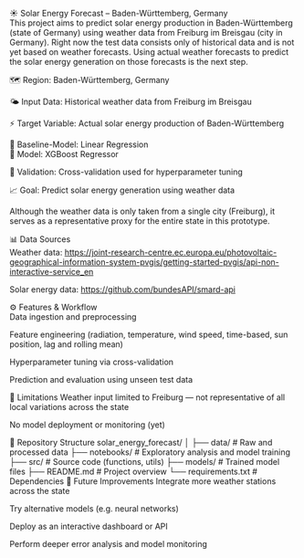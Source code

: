 ☀️ Solar Energy Forecast – Baden-Württemberg, Germany  
This project aims to predict solar energy production in Baden-Württemberg (state of Germany) using weather data from Freiburg im Breisgau (city in Germany). Right now the test data consists only of historical data and is not yet based on weather forecasts. Using actual weather forecasts to predict the solar energy generation on those forecasts is the next step. 

🗺️ Region: Baden-Württemberg, Germany

🌤️ Input Data: Historical weather data from Freiburg im Breisgau

⚡ Target Variable: Actual solar energy production of Baden-Württemberg

🤖 Baseline-Model: Linear Regression  
🤖 Model: XGBoost Regressor

🧪 Validation: Cross-validation used for hyperparameter tuning

📈 Goal: Predict solar energy generation using weather data

Although the weather data is only taken from a single city (Freiburg), it serves as a representative proxy for the entire state in this prototype.

📊 Data Sources  
Weather data: https://joint-research-centre.ec.europa.eu/photovoltaic-geographical-information-system-pvgis/getting-started-pvgis/api-non-interactive-service_en

Solar energy data: https://github.com/bundesAPI/smard-api

⚙️ Features & Workflow  
Data ingestion and preprocessing

Feature engineering (radiation, temperature, wind speed, time-based, sun position, lag and rolling mean)

Hyperparameter tuning via cross-validation

Prediction and evaluation using unseen test data

🚧 Limitations
Weather input limited to Freiburg — not representative of all local variations across the state

No model deployment or monitoring (yet)

📁 Repository Structure
solar_energy_forecast/
│
├── data/                   # Raw and processed data
├── notebooks/              # Exploratory analysis and model training
├── src/                    # Source code (functions, utils)
├── models/                 # Trained model files
├── README.md               # Project overview
└── requirements.txt        # Dependencies
🧠 Future Improvements
Integrate more weather stations across the state

Try alternative models (e.g. neural networks)

Deploy as an interactive dashboard or API

Perform deeper error analysis and model monitoring
